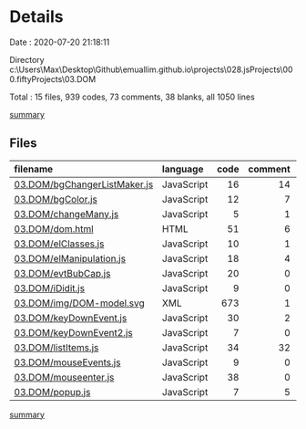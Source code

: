 # Details

Date : 2020-07-20 21:18:11

Directory c:\Users\Max\Desktop\Github\emuallim.github.io\projects\028.jsProjects\000.fiftyProjects\03.DOM

Total : 15 files,  939 codes, 73 comments, 38 blanks, all 1050 lines

[summary](results.md)

## Files
| filename | language | code | comment | blank | total |
| :--- | :--- | ---: | ---: | ---: | ---: |
| [03.DOM/bgChangerListMaker.js](/03.DOM/bgChangerListMaker.js) | JavaScript | 16 | 14 | 3 | 33 |
| [03.DOM/bgColor.js](/03.DOM/bgColor.js) | JavaScript | 12 | 7 | 1 | 20 |
| [03.DOM/changeMany.js](/03.DOM/changeMany.js) | JavaScript | 5 | 1 | 0 | 6 |
| [03.DOM/dom.html](/03.DOM/dom.html) | HTML | 51 | 6 | 7 | 64 |
| [03.DOM/elClasses.js](/03.DOM/elClasses.js) | JavaScript | 10 | 1 | 0 | 11 |
| [03.DOM/elManipulation.js](/03.DOM/elManipulation.js) | JavaScript | 18 | 4 | 2 | 24 |
| [03.DOM/evtBubCap.js](/03.DOM/evtBubCap.js) | JavaScript | 20 | 0 | 3 | 23 |
| [03.DOM/iDidit.js](/03.DOM/iDidit.js) | JavaScript | 9 | 0 | 1 | 10 |
| [03.DOM/img/DOM-model.svg](/03.DOM/img/DOM-model.svg) | XML | 673 | 1 | 2 | 676 |
| [03.DOM/keyDownEvent.js](/03.DOM/keyDownEvent.js) | JavaScript | 30 | 2 | 6 | 38 |
| [03.DOM/keyDownEvent2.js](/03.DOM/keyDownEvent2.js) | JavaScript | 7 | 0 | 0 | 7 |
| [03.DOM/listItems.js](/03.DOM/listItems.js) | JavaScript | 34 | 32 | 8 | 74 |
| [03.DOM/mouseEvents.js](/03.DOM/mouseEvents.js) | JavaScript | 9 | 0 | 0 | 9 |
| [03.DOM/mouseenter.js](/03.DOM/mouseenter.js) | JavaScript | 38 | 0 | 5 | 43 |
| [03.DOM/popup.js](/03.DOM/popup.js) | JavaScript | 7 | 5 | 0 | 12 |

[summary](results.md)